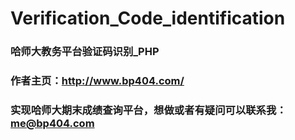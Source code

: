 # Verification_Code_identification
### 哈师大教务平台验证码识别_PHP
### 作者主页：http://www.bp404.com/
### 实现哈师大期末成绩查询平台，想做或者有疑问可以联系我：me@bp404.com
